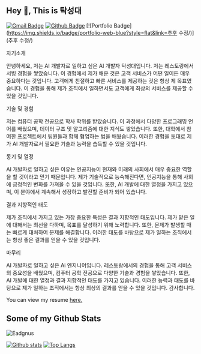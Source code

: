 ## Hey 👋, This is 탁성대
[![Gmail Badge](https://img.shields.io/badge/-de_crystal@naver.com-c14438?style=flat&logo=Gmail&logoColor=white&link=mailto:de_crystal@naver.com)](mailto:de_crystal@naver.com) [![Github Badge](https://img.shields.io/badge/-Eadgnus-grey?style=flat&logo=github&logoColor=white&link=https://github.com/Eadgnus/)](https://www.github.com/Eadgnus/) [![Portfolio Badge](https://img.shields.io/badge/portfolio-web-blue?style=flat&link=추후 수정/)](추후 수정/) <p align='left'>자기소개

안녕하세요, 저는 AI 개발자로 일하고 싶은 AI 개발자 탁성대입니다. 
저는 레스토랑에서 서빙 경험을 쌓았습니다. 이 경험에서 제가 배운 것은 고객 서비스가 어떤 일이든 매우 중요하다는 것입니다. 고객에게 친절하고 빠른 서비스를 제공하는 것은 항상 제 목표였습니다. 이 경험을 통해 제가 조직에서 일하면서도 고객에게 최상의 서비스를 제공할 수 있을 것입니다.

기술 및 경험

저는 컴퓨터 공학 전공으로 학사 학위를 받았습니다. 이 과정에서 다양한 프로그래밍 언어를 배웠으며, 데이터 구조 및 알고리즘에 대한 지식도 쌓았습니다. 또한, 대학에서 참여한 프로젝트에서 팀원들과 함께 협업하는 법을 배웠습니다. 이러한 경험을 토대로 제가 AI 개발자로서 필요한 기술과 능력을 습득할 수 있을 것입니다.

동기 및 열정

AI 개발자로 일하고 싶은 이유는 인공지능이 현재와 미래의 사회에서 매우 중요한 역할을 할 것이라고 믿기 때문입니다. 제가 기술적으로 능숙해진다면, 인공지능을 통해 사회에 긍정적인 변화를 가져올 수 있을 것입니다. 또한, AI 개발에 대한 열정을 가지고 있으며, 이 분야에서 계속해서 성장하고 발전할 준비가 되어 있습니다.

결과 지향적인 태도

제가 조직에서 가지고 있는 가장 중요한 특성은 결과 지향적인 태도입니다. 제가 맡은 일에 대해서는 최선을 다하며, 목표를 달성하기 위해 노력합니다. 또한, 문제가 발생할 때는 빠르게 대처하여 문제를 해결합니다. 이러한 태도를 바탕으로 제가 일하는 조직에서는 항상 좋은 결과를 얻을 수 있을 것입니다.

마무리

AI 개발자로 일하고 싶은 Ai 엔지니어입니다. 레스토랑에서의 경험을 통해 고객 서비스의 중요성을 배웠으며, 컴퓨터 공학 전공으로 다양한 기술과 경험을 쌓았습니다. 또한, AI 개발에 대한 열정과 결과 지향적인 태도를 가지고 있습니다. 이러한 능력과 태도를 바탕으로 제가 일하는 조직에서는 항상 최상의 결과를 얻을 수 있을 것입니다. 감사합니다.</p><p align='left'> You can view my resume <a href='추후 수정 ' target=_blank><u>here</u>.</a></p>
## Some of my Github Stats
<p align=left> <img src=https://komarev.com/ghpvc/?username=Eadgnus alt=Eadgnus /> </p>

[![Github stats](https://github-readme-stats.vercel.app/api?username=Eadgnus&show_icons=true&include_all_commits=true)](https://github.com/Eadgnus/github-readme-stats)
[![Top Langs](https://github-readme-stats.vercel.app/api/top-langs/?username=Eadgnus&layout=compact)](https://github.com/Eadgnus/github-readme-stats)
